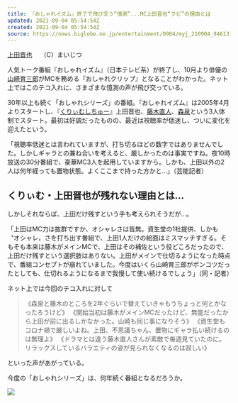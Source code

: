 ```yaml
---
title: 『おしゃれイズム』終了で飛び交う“憶測”...MC上田晋也“クビ”の理由とは
updated: 2021-09-04 05:54:54Z
created: 2021-09-04 05:54:54Z
source: https://news.biglobe.ne.jp/entertainment/0904/myj_210904_9461310296.html
---
```


[上田晋也](https://news.biglobe.ne.jp/list/012/010/)　 （C）まいじつ

人気トーク番組『おしゃれイズム』（日本テレビ系）が終了し、10月より俳優の[山崎育三郎](https://news.biglobe.ne.jp/list/018/106/)がMCを務める『おしゃれクリップ』となることがわかった。ネット上ではこのテコ入れに、さまざまな憶測の声が飛び交っている。

30年以上も続く「おしゃれシリーズ」の番組。『おしゃれイズム』は2005年4月よりスタートし、『[くりぃむしちゅー](https://news.biglobe.ne.jp/list/012/008/)』上田晋也、[藤木直人](https://news.biglobe.ne.jp/list/005/010/)、[森泉](https://news.biglobe.ne.jp/list/006/554/)という3人体制でスタート。最初は好調だったものの、最近は視聴率が低迷し、ついに変化を迎えたという。

「視聴率低迷とは言われていますが、打ち切るほどの数字ではありませんでした。しかしギャラとの兼ね合いを考えると、厳しかったのは事実ですね。夜10時放送の30分番組で、豪華MC3人を起用していますから。しかも、上田以外の2人は何年経っても置物状態。よくここまで持った方かと…」（芸能記者）

## くりぃむ・上田晋也が残れない理由とは…

しかしそれならば、上田だけ残すという手も考えられそうだが…。

「上田はMC力は抜群ですか、オシャレさは皆無。資生堂の1社提供、しかも〝オシャレ〟さを打ち出す番組で、上田1人だけの絵面はミスマッチすぎる。そもそも本来は藤木がメインMCで、上田はその補佐という役どころだったので、上田だけ残すという選択肢はありない。上田がメインで仕切るようになった時点で、番組コンセプトが崩れていました。今度はいくら山崎育三郎がポンコツだったとしても、仕切れるようになるまで我慢して使い続けるでしょう」（同・記者）

ネット上では今回のテコ入れに対して

> 《森泉と藤木のところを2年ぐらいで替えていきゃもうちょっと何とかなったろうけど》
> 《開始当初は藤木がメインMCだったけど、無能だったから上田が前に出るしかなかった。山崎も同じ事になりそう》
> 《資生堂もコロナ禍で厳しいよね。上田、不思議ちゃん、置物にギャラ払い続けるのは無理よ》
> 《ドラマとは違う藤木直人さんが素敵で毎週見ていたのに。リラックスしているバラエティの姿が見られなくなるのは寂しい》

といった声があがっている。

今度の「おしゃれシリーズ」は、何年続く番組となるだろうか。

 [![](https://news.biglobe.ne.jp/img/logo/logo_myj.png)](https://myjitsu.jp/)